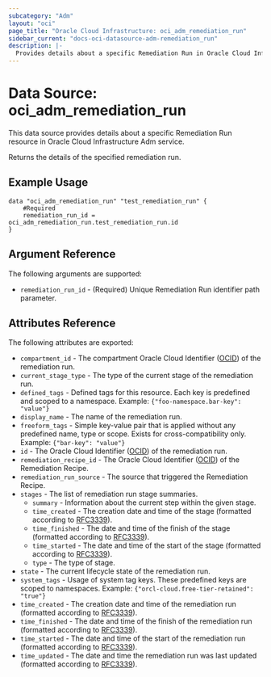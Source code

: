 ```yaml
---
subcategory: "Adm"
layout: "oci"
page_title: "Oracle Cloud Infrastructure: oci_adm_remediation_run"
sidebar_current: "docs-oci-datasource-adm-remediation_run"
description: |-
  Provides details about a specific Remediation Run in Oracle Cloud Infrastructure Adm service
---
```


# Data Source: oci_adm_remediation_run
This data source provides details about a specific Remediation Run resource in Oracle Cloud Infrastructure Adm service.

Returns the details of the specified remediation run.

## Example Usage

```hcl
data "oci_adm_remediation_run" "test_remediation_run" {
	#Required
	remediation_run_id = oci_adm_remediation_run.test_remediation_run.id
}
```

## Argument Reference

The following arguments are supported:

* `remediation_run_id` - (Required) Unique Remediation Run identifier path parameter.


## Attributes Reference

The following attributes are exported:

* `compartment_id` - The compartment Oracle Cloud Identifier ([OCID](https://docs.cloud.oracle.com/iaas/Content/General/Concepts/identifiers.htm)) of the remediation run.
* `current_stage_type` - The type of the current stage of the remediation run.
* `defined_tags` - Defined tags for this resource. Each key is predefined and scoped to a namespace. Example: `{"foo-namespace.bar-key": "value"}` 
* `display_name` - The name of the remediation run.
* `freeform_tags` - Simple key-value pair that is applied without any predefined name, type or scope. Exists for cross-compatibility only. Example: `{"bar-key": "value"}` 
* `id` - The Oracle Cloud Identifier ([OCID](https://docs.cloud.oracle.com/iaas/Content/General/Concepts/identifiers.htm)) of the remediation run.
* `remediation_recipe_id` - The Oracle Cloud Identifier ([OCID](https://docs.cloud.oracle.com/iaas/Content/General/Concepts/identifiers.htm)) of the Remediation Recipe.
* `remediation_run_source` - The source that triggered the Remediation Recipe.
* `stages` - The list of remediation run stage summaries.
	* `summary` - Information about the current step within the given stage.
	* `time_created` - The creation date and time of the stage (formatted according to [RFC3339](https://datatracker.ietf.org/doc/html/rfc3339)).
	* `time_finished` - The date and time of the finish of the stage (formatted according to [RFC3339](https://datatracker.ietf.org/doc/html/rfc3339)).
	* `time_started` - The date and time of the start of the stage (formatted according to [RFC3339](https://datatracker.ietf.org/doc/html/rfc3339)).
	* `type` - The type of stage.
* `state` - The current lifecycle state of the remediation run.
* `system_tags` - Usage of system tag keys. These predefined keys are scoped to namespaces. Example: `{"orcl-cloud.free-tier-retained": "true"}` 
* `time_created` - The creation date and time of the remediation run (formatted according to [RFC3339](https://datatracker.ietf.org/doc/html/rfc3339)).
* `time_finished` - The date and time of the finish of the remediation run (formatted according to [RFC3339](https://datatracker.ietf.org/doc/html/rfc3339)).
* `time_started` - The date and time of the start of the remediation run (formatted according to [RFC3339](https://datatracker.ietf.org/doc/html/rfc3339)).
* `time_updated` - The date and time the remediation run was last updated (formatted according to [RFC3339](https://datatracker.ietf.org/doc/html/rfc3339)).

